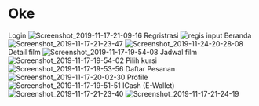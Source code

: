 # Oke
Login
![Screenshot_2019-11-17-21-09-16](https://user-images.githubusercontent.com/47492346/195524591-cce28650-113a-48b0-8ee6-b0a3a8e502c1.png)
Regristrasi
![regis input](https://user-images.githubusercontent.com/47492346/195525520-1101296e-e393-4775-9419-cbd624bb627c.PNG)
Beranda
![Screenshot_2019-11-17-21-23-47](https://user-images.githubusercontent.com/47492346/195525938-363ecc35-5448-4fb4-9a03-787a341fe478.png)
![Screenshot_2019-11-24-20-28-08](https://user-images.githubusercontent.com/47492346/195525950-04849bb1-5049-4f9f-a2fe-85743cf8e444.png) 
Detail film
![Screenshot_2019-11-17-19-54-08](https://user-images.githubusercontent.com/47492346/195526281-117a3e68-8f5d-47c5-bda2-aba719dc209d.png)
Jadwal film
![Screenshot_2019-11-17-19-54-02](https://user-images.githubusercontent.com/47492346/195526738-477e292e-8068-4438-a0e0-e98632f24038.png)
Pilih kursi
![Screenshot_2019-11-17-19-53-56](https://user-images.githubusercontent.com/47492346/195527027-7743d880-f074-44b0-8cdd-b635155cffe1.png)
Daftar Pesanan
![Screenshot_2019-11-17-20-02-30](https://user-images.githubusercontent.com/47492346/195527488-b7b9d147-acf5-4a18-ad66-d60c3302f32f.png)
Profile
![Screenshot_2019-11-17-19-51-51](https://user-images.githubusercontent.com/47492346/195527951-cc24694f-c664-477f-84a8-78915f1805e6.png)
ICash (E-Wallet)
![Screenshot_2019-11-17-21-23-40](https://user-images.githubusercontent.com/47492346/195528485-e6439a36-8f0e-4f63-a4ed-2ce4215cd948.png)
![Screenshot_2019-11-17-21-24-19](https://user-images.githubusercontent.com/47492346/195528496-e3abc510-0ccf-4fc6-addd-daa87f163d3e.png)
